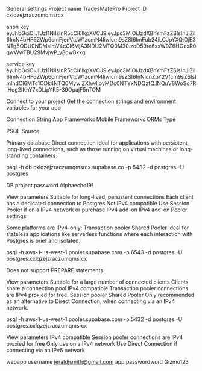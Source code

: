 General settings
Project name
TradesMatePro
Project ID
cxlqzejzraczumqmsrcx


anon key eyJhbGciOiJIUzI1NiIsInR5cCI6IkpXVCJ9.eyJpc3MiOiJzdXBhYmFzZSIsInJlZiI6ImN4bHF6ZWp6cmFjenVtcW1zcmN4Iiwicm9sZSI6ImFub24iLCJpYXQiOjE3NTg5ODU0NDMsImV4cCI6MjA3NDU2MTQ0M30.zoD59re6xxW9Z6HOexR0qwWwTBU29MvjwP_y8qwBkkg

service key eyJhbGciOiJIUzI1NiIsInR5cCI6IkpXVCJ9.eyJpc3MiOiJzdXBhYmFzZSIsInJlZiI6ImN4bHF6ZWp6cmFjenVtcW1zcmN4Iiwicm9sZSI6InNlcnZpY2Vfcm9sZSIsImlhdCI6MTc1ODk4NTQ0MywiZXhwIjoyMDc0NTYxNDQzfQ.lNQuV8WoSo7RiHeg2IKhY7xDLipYR5-39OpajF5nTOM


Connect to your project
Get the connection strings and environment variables for your app

Connection String
App Frameworks
Mobile Frameworks
ORMs
Type

PSQL
Source

Primary database
Direct connection
Ideal for applications with persistent, long-lived connections, such as those running on virtual machines or long-standing containers.

psql -h db.cxlqzejzraczumqmsrcx.supabase.co -p 5432 -d postgres -U postgres


DB project password Alphaecho19!

View parameters
Suitable for long-lived, persistent connections
Each client has a dedicated connection to Postgres
Not IPv4 compatible
Use Session Pooler if on a IPv4 network or purchase IPv4 add-on
IPv4 add-on
Pooler settings

Some platforms are IPv4-only:
Transaction pooler
Shared Pooler
Ideal for stateless applications like serverless functions where each interaction with Postgres is brief and isolated.

psql -h aws-1-us-west-1.pooler.supabase.com -p 6543 -d postgres -U postgres.cxlqzejzraczumqmsrcx

Does not support PREPARE statements


View parameters
Suitable for a large number of connected clients
Clients share a connection pool
IPv4 compatible
Transaction pooler connections are IPv4 proxied for free.
Session pooler
Shared Pooler
Only recommended as an alternative to Direct Connection, when connecting via an IPv4 network.

psql -h aws-1-us-west-1.pooler.supabase.com -p 5432 -d postgres -U postgres.cxlqzejzraczumqmsrcx


View parameters
IPv4 compatible
Session pooler connections are IPv4 proxied for free
Only use on a IPv4 network
Use Direct Connection if connecting via an IPv6 network


webapp username jeraldjsmith@gmail.com app passwordword Gizmo123